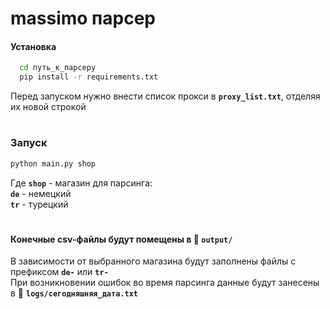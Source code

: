 # massimo парсер
#### Установка

```bash
  cd путь_к_парсеру
  pip install -r requirements.txt
```
Перед запуском нужно внести список прокси в **`proxy_list.txt`**, отделяя их новой строкой
#
### Запуск
```bash
python main.py shop
```
Где **`shop`** - магазин для парсинга:<br>
**`de`** - немецкий<br>
**`tr`** - турецкий
#
#### Конечные csv-файлы будут помещены в 📁 **`output/`**
В зависимости от выбранного магазина будут заполнены файлы с префиксом **`de-`** или **`tr-`**<br>
При возникновении ошибок во время парсинга данные будут занесены в 📁 **`logs/сегодняшняя_дата.txt`**
